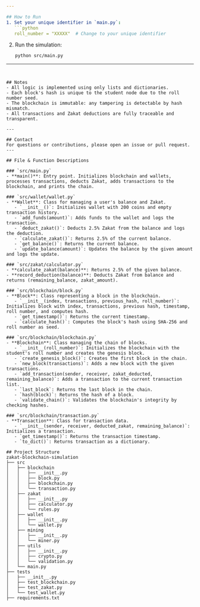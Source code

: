 ```yaml
---

## How to Run
1. Set your unique identifier in `main.py`:
   ```python
   roll_number = "XXXXX"  # Change to your unique identifier
   ```
2. Run the simulation:
   ```sh
   python src/main.py
   ```

---
```


## Notes
- All logic is implemented using only lists and dictionaries.
- Each block's hash is unique to the student node due to the roll number seed.
- The blockchain is immutable: any tampering is detectable by hash mismatch.
- All transactions and Zakat deductions are fully traceable and transparent.

---

## Contact
For questions or contributions, please open an issue or pull request.
---

## File & Function Descriptions

### `src/main.py`
- **main()**: Entry point. Initializes blockchain and wallets, processes transactions, deducts Zakat, adds transactions to the blockchain, and prints the chain.

### `src/wallet/wallet.py`
- **Wallet**: Class for managing a user's balance and Zakat.
   - `__init__()`: Initializes wallet with 200 coins and empty transaction history.
   - `add_funds(amount)`: Adds funds to the wallet and logs the transaction.
   - `deduct_zakat()`: Deducts 2.5% Zakat from the balance and logs the deduction.
   - `calculate_zakat()`: Returns 2.5% of the current balance.
   - `get_balance()`: Returns the current balance.
   - `update_balance(amount)`: Updates the balance by the given amount and logs the update.

### `src/zakat/calculator.py`
- **calculate_zakat(balance)**: Returns 2.5% of the given balance.
- **record_deduction(balance)**: Deducts Zakat from balance and returns (remaining_balance, zakat_amount).

### `src/blockchain/block.py`
- **Block**: Class representing a block in the blockchain.
   - `__init__(index, transactions, previous_hash, roll_number)`: Initializes block with index, transactions, previous hash, timestamp, roll number, and computes hash.
   - `get_timestamp()`: Returns the current timestamp.
   - `calculate_hash()`: Computes the block's hash using SHA-256 and roll number as seed.

### `src/blockchain/blockchain.py`
- **Blockchain**: Class managing the chain of blocks.
   - `__init__(roll_number)`: Initializes the blockchain with the student's roll number and creates the genesis block.
   - `create_genesis_block()`: Creates the first block in the chain.
   - `new_block(transactions)`: Adds a new block with the given transactions.
   - `add_transaction(sender, receiver, zakat_deducted, remaining_balance)`: Adds a transaction to the current transaction list.
   - `last_block`: Returns the last block in the chain.
   - `hash(block)`: Returns the hash of a block.
   - `validate_chain()`: Validates the blockchain's integrity by checking hashes.

### `src/blockchain/transaction.py`
- **Transaction**: Class for transaction data.
   - `__init__(sender, receiver, deducted_zakat, remaining_balance)`: Initializes a transaction.
   - `get_timestamp()`: Returns the transaction timestamp.
   - `to_dict()`: Returns transaction as a dictionary.

## Project Structure
zakat-blockchain-simulation
├── src
│   ├── blockchain
│   │   ├── __init__.py
│   │   ├── block.py
│   │   ├── blockchain.py
│   │   └── transaction.py
│   ├── zakat
│   │   ├── __init__.py
│   │   ├── calculator.py
│   │   └── rules.py
│   ├── wallet
│   │   ├── __init__.py
│   │   └── wallet.py
│   ├── mining
│   │   ├── __init__.py
│   │   └── miner.py
│   ├── utils
│   │   ├── __init__.py
│   │   ├── crypto.py
│   │   └── validation.py
│   └── main.py
├── tests
│   ├── __init__.py
│   ├── test_blockchain.py
│   ├── test_zakat.py
│   └── test_wallet.py
├── requirements.txt
